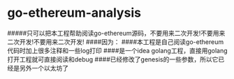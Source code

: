 # go-ethereum-analysis
#####只可以把本工程帮助阅读go-ethereum源码，不要用来二次开发!不要用来二次开发!不要用来二次开发!
####因为：
####本工程是自己阅读go-ethereum 代码时加上很多注释和一些log打印
####是一个idea golang工程，直接用golang打开工程就可直接阅读和debug
####已经修改了genesis的一些参数，所以它已经是另外一个以太坊了
